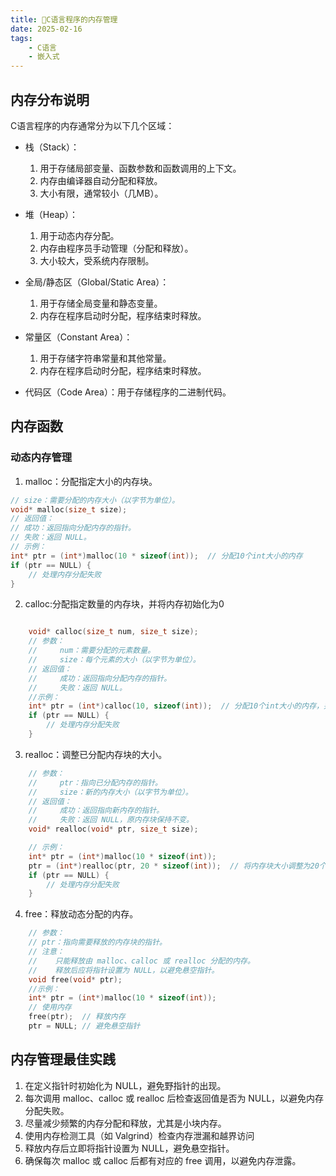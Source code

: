 ```yaml
---
title: 🤲C语言程序的内存管理
date: 2025-02-16
tags: 
    - C语言 
    - 嵌入式
---
```


## 内存分布说明

C语言程序的内存通常分为以下几个区域：

- 栈（Stack）：
    1. 用于存储局部变量、函数参数和函数调用的上下文。
    2. 内存由编译器自动分配和释放。
    3. 大小有限，通常较小（几MB）。

- 堆（Heap）：

    1. 用于动态内存分配。
    2. 内存由程序员手动管理（分配和释放）。
    3. 大小较大，受系统内存限制。

- 全局/静态区（Global/Static Area）：

    1. 用于存储全局变量和静态变量。
    2. 内存在程序启动时分配，程序结束时释放。

- 常量区（Constant Area）：
    1. 用于存储字符串常量和其他常量。
    2. 内存在程序启动时分配，程序结束时释放。

- 代码区（Code Area）：用于存储程序的二进制代码。


<!--more-->
## 内存函数

### 动态内存管理

1. malloc：分配指定大小的内存块。

```c
// size：需要分配的内存大小（以字节为单位）。
void* malloc(size_t size);
// 返回值：
// 成功：返回指向分配内存的指针。
// 失败：返回 NULL。
// 示例：
int* ptr = (int*)malloc(10 * sizeof(int));  // 分配10个int大小的内存
if (ptr == NULL) {
    // 处理内存分配失败
}
```

2. calloc:分配指定数量的内存块，并将内存初始化为0
   
```c

    void* calloc(size_t num, size_t size);
    // 参数：
    //     num：需要分配的元素数量。
    //     size：每个元素的大小（以字节为单位）。
    // 返回值：
    //     成功：返回指向分配内存的指针。
    //     失败：返回 NULL。
    //示例：
    int* ptr = (int*)calloc(10, sizeof(int));  // 分配10个int大小的内存，并初始化为0
    if (ptr == NULL) {
        // 处理内存分配失败
    }
```

3. realloc：调整已分配内存块的大小。

```c
    // 参数：
    //     ptr：指向已分配内存的指针。
    //     size：新的内存大小（以字节为单位）。
    // 返回值：
    //     成功：返回指向新内存的指针。
    //     失败：返回 NULL，原内存块保持不变。
    void* realloc(void* ptr, size_t size);

    // 示例：
    int* ptr = (int*)malloc(10 * sizeof(int));
    ptr = (int*)realloc(ptr, 20 * sizeof(int));  // 将内存块大小调整为20个int
    if (ptr == NULL) {
        // 处理内存分配失败
    }

```

4. free：释放动态分配的内存。

```c
    // 参数：
    // ptr：指向需要释放的内存块的指针。
    // 注意：
    //    只能释放由 malloc、calloc 或 realloc 分配的内存。
    //    释放后应将指针设置为 NULL，以避免悬空指针。
    void free(void* ptr);
    //示例：
    int* ptr = (int*)malloc(10 * sizeof(int));
    // 使用内存
    free(ptr);  // 释放内存
    ptr = NULL; // 避免悬空指针
```

## 内存管理最佳实践

1. 在定义指针时初始化为 NULL，避免野指针的出现。
2. 每次调用 malloc、calloc 或 realloc 后检查返回值是否为 NULL，以避免内存分配失败。
3. 尽量减少频繁的内存分配和释放，尤其是小块内存。
4. 使用内存检测工具（如 Valgrind）检查内存泄漏和越界访问
5. 释放内存后立即将指针设置为 NULL，避免悬空指针。
6. 确保每次 malloc 或 calloc 后都有对应的 free 调用，以避免内存泄露。